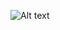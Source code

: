 ![Alt text](https://github.com/doct0rX/SoftwareDevelopment/blob/12e5fb8237545e22df94cfc1b03d251b128d0b0b/HowToCode_SimpleData/week4/4a:Self-Reference/screens/screencapture-courses-edx-org-courses-course-v1-UBCx-HtC1x-2T2017-courseware-353b35d89e0f407a83ff6982661b7758-b571ebfa986e4c559a5443cc4ff5947d-2018-03-12-04_07_09.png)
